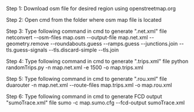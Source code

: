 Step 1:
Download osm file for desired region using openstreetmap.org

Step 2:
Open cmd from the folder where osm map file is located

Step 3: Type following command in cmd to generate ".net.xml" file
netconvert --osm-files map.osm --output-file map.net.xml --geometry.remove --roundabouts.guess --ramps.guess --junctions.join --tls.guess-signals --tls.discard-simple --tls.join

Step 4: Type following command in cmd to generate ".trips.xml" file
python randomTrips.py -n map.net.xml -e 1500 -o map.trips.xml

Step 5: Type following command in cmd to generate ".rou.xml" file
duarouter -n map.net.xml --route-files map.trips.xml -o map.rou.xml

Step 6: Type following command in cmd to generate FCD output "sumoTrace.xml" file
sumo -c map.sumo.cfg --fcd-output sumoTrace.xml
